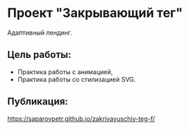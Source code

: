 # Проект "Закрывающий тег"

Адаптивный лендинг.

## Цель работы:
- Практика работы с анимацией,
- Практика работы со стилизацией SVG.


## Публикация:
https://saparovpetr.github.io/zakrivayuschiy-teg-f/
